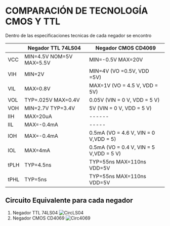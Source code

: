# COMPARACIÓN DE TECNOLOGÍA CMOS Y TTL
Dentro de las especificaciones tecnicas de cada negador se encontro
 
   |       | Negador TTL 74LS04 | Negador CMOS CD4069 | 
   |-------|--------------------|---------------------|
   | VCC   | MIN=4.5V  NOM=5V  MAX=5.5V | MIN=-0.5V MAX=20V|
   | VIH   | MIN=2V | MIN=4V (VO =0.5V, VDD =5V)            |
   | VIL   | MAX=0.8V| MAX=1V (VO = 4.5 V, VDD = 5V)            |
   | VOL  | TYP=.025V MAX=0.4V | 0.05V (VIN = 0 V, VDD = 5 V)|
   | VOH   | MIN=2.7V TYP=3.4V | 5V (VIN = 0 V, VDD = 5 V)|
   | IIH   | MAX=20uA |  ------           |
   | IIL   | MAX=-0.4mA |      -----      |
   | IOH   | MAX=-0.4mA | 0.5mA  (VO = 4.6 V, VIN = 0 V,VDD = 5)|
   | IOL   | MAX=4mA |  0.5mA (VO = 0.4 V, VIN = 5 V,VDD = 5 V)|
   | tPLH  | TYP=4.5ns | TYP=55ns MAX=110ns  VDD=5V    |
   | tPHL  | TYP=5ns |  TYP=55ns MAX=110ns  VDD=5V            |
   
## Circuito Equivalente para cada negador

1. Negador TTL 74LS04
![CircLS04](https://github.com/JuanVang/LabsDigital1-Grupo7-Equipo2/assets/73542998/eb4a3db3-fba5-42f1-9917-d16cb1b0e1ae)
2. Negador CMOS CD4069
![Circ4069](https://github.com/JuanVang/LabsDigital1-Grupo7-Equipo2/assets/73542998/8ece8593-0b39-4f53-866c-982a0fce9f96)
